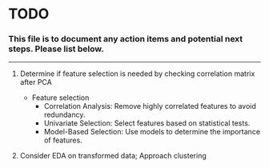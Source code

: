 # TODO

### This file is to document any action items and potential next steps. Please list below.

---

1. Determine if feature selection is needed by checking correlation matrix after PCA
    - Feature selection
        - Correlation Analysis: Remove highly correlated features to avoid redundancy.
        - Univariate Selection: Select features based on statistical tests.
        - Model-Based Selection: Use models to determine the importance of features.

2. Consider EDA on transformed data; Approach clustering